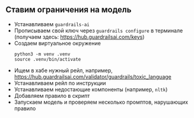 ## Ставим ограничения на модель

- Устанавливаем `guardrails-ai`
- Прописываем свой ключ через `guardrails configure` в терминале (получаем здесь: https://hub.guardrailsai.com/keys)
- Создаем виртуальное окружение
  ```
  python3 -m venv .venv
  source .venv/bin/activate
  ```
- Ищем в хабе нужный рейл, например, https://hub.guardrailsai.com/validator/guardrails/toxic_language
- Устанавливаем рейл по инструкции
- Устанавливаем недостающие компоненты (например, `nltk`)
- Добавляем правило в скрипт
- Запускаем модель и проверяем несколько промптов, нарушающих правило
